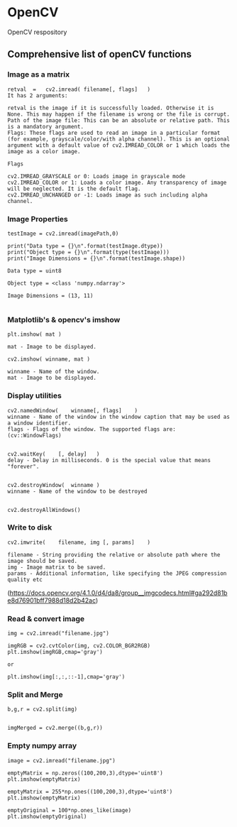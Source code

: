 # OpenCV
OpenCV respository


## Comprehensive list of openCV functions




### Image as a matrix

```
retval  =   cv2.imread( filename[, flags]   )
It has 2 arguments:

retval is the image if it is successfully loaded. Otherwise it is None. This may happen if the filename is wrong or the file is corrupt.
Path of the image file: This can be an absolute or relative path. This is a mandatory argument.
Flags: These flags are used to read an image in a particular format (for example, grayscale/color/with alpha channel). This is an optional argument with a default value of cv2.IMREAD_COLOR or 1 which loads the image as a color image.

Flags

cv2.IMREAD_GRAYSCALE or 0: Loads image in grayscale mode
cv2.IMREAD_COLOR or 1: Loads a color image. Any transparency of image will be neglected. It is the default flag.
cv2.IMREAD_UNCHANGED or -1: Loads image as such including alpha channel.
```


### Image Properties
```
testImage = cv2.imread(imagePath,0)

print("Data type = {}\n".format(testImage.dtype))
print("Object type = {}\n".format(type(testImage)))
print("Image Dimensions = {}\n".format(testImage.shape))

Data type = uint8

Object type = <class 'numpy.ndarray'>

Image Dimensions = (13, 11)


```


### Matplotlib's & opencv's imshow

```
plt.imshow( mat )

mat - Image to be displayed.

cv2.imshow( winname, mat )

winname - Name of the window.
mat - Image to be displayed.

```


### Display utilities

```
cv2.namedWindow(    winname[, flags]    )
winname - Name of the window in the window caption that may be used as a window identifier.
flags - Flags of the window. The supported flags are: (cv::WindowFlags)


cv2.waitKey(    [, delay]   )
delay - Delay in milliseconds. 0 is the special value that means "forever".


cv2.destroyWindow(  winname )
winname - Name of the window to be destroyed


cv2.destroyAllWindows()

```


### Write to disk

```
cv2.imwrite(    filename, img [, params]    )

filename - String providing the relative or absolute path where the image should be saved.
img - Image matrix to be saved.
params - Additional information, like specifying the JPEG compression quality etc

```
(https://docs.opencv.org/4.1.0/d4/da8/group__imgcodecs.html#ga292d81be8d76901bff7988d18d2b42ac)


### Read & convert image
```
img = cv2.imread("filename.jpg")

imgRGB = cv2.cvtColor(img, cv2.COLOR_BGR2RGB)
plt.imshow(imgRGB,cmap='gray')

or

plt.imshow(img[:,:,::-1],cmap='gray')

```


### Split and Merge

```
b,g,r = cv2.split(img)


imgMerged = cv2.merge((b,g,r))

```


### Empty numpy array

```
image = cv2.imread("filename.jpg")

emptyMatrix = np.zeros((100,200,3),dtype='uint8')
plt.imshow(emptyMatrix)

emptyMatrix = 255*np.ones((100,200,3),dtype='uint8')
plt.imshow(emptyMatrix)

emptyOriginal = 100*np.ones_like(image)
plt.imshow(emptyOriginal)


```





